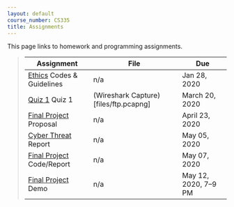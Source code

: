 ```yaml
---
layout: default
course_number: CS335
title: Assignments
---
```


This page links to homework and programming assignments.

> Assignment | File | Due
> ---------- | ---- | ---
> [Ethics](ethics.html) Codes & Guidelines | n/a | Jan 28, 2020
> [Quiz 1](quiz1.html) Quiz 1 | (Wireshark Capture)[files/ftp.pcapng] | March 20, 2020
> [Final Project](project.html) Proposal | n/a | April 23, 2020
> [Cyber Threat](cybercrime.html) Report | n/a | May 05, 2020
> [Final Project](project.html) Code/Report | n/a | May 07, 2020
> [Final Project](project.html) Demo | n/a | May 12, 2020, 7&ndash;9 PM
